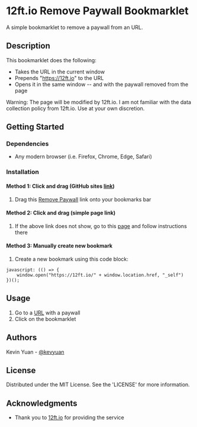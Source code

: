 # 12ft.io Remove Paywall Bookmarklet

A simple bookmarklet to remove a paywall from an URL.

## Description

This bookmarklet does the following:
* Takes the URL in the current window
* Prepends "https://12ft.io" to the URL
* Opens it in the same window -- and with the paywall removed from the page

Warning: The page will be modified by 12ft.io. I am not familiar with the data collection policy from 12ft.io. Use at your own discretion. 

## Getting Started

### Dependencies
* Any modern browser (i.e. Firefox, Chrome, Edge, Safari)

### Installation

#### Method 1: Click and drag (GitHub sites [link](https://kevyuan.github.io/12ft-io-remove-paywall-bookmarklet/))
1. Drag this <a href="javascript:(()=>{window.open('https://12ft.io/'+window.location.href,'_self')})();">Remove Paywall</a> link onto your bookmarks bar

#### Method 2: Click and drag (simple page link)
1. If the above link does not show, go to this [page](https://kevyuan.github.io/12ft-io-remove-paywall-bookmarklet/12ft-io-remove-paywall-bookmarklet.html) and follow instructions there

#### Method 3: Manually create new bookmark
1. Create a new bookmark using this code block:

```
javascript: (() => {
    window.open("https://12ft.io/" + window.location.href, "_self")
})();
```

## Usage
1. Go to a [URL](https://www.economist.com/briefing/2016/04/16/spectrum-shift) with a paywall
2. Click on the bookmarklet

## Authors
Kevin Yuan - [@kevyuan](https://twitter.com/kevyuan)


## License
Distributed under the MIT License. See the 'LICENSE' for more information.

## Acknowledgments
* Thank you to [12ft.io](https://12ft.io/) for providing the service
